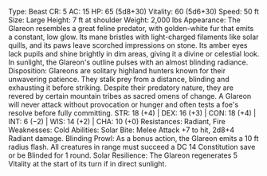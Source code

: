 Type: Beast
CR: 5
AC: 15
HP: 65 (5d8+30)
Vitality: 60 (5d6+30)
Speed: 50 ft
Size: Large
Height: 7 ft at shoulder
Weight: 2,000 lbs
Appearance: The Glareon resembles a great feline predator, with golden-white fur that emits a constant, low glow. Its mane bristles with light-charged filaments like solar quills, and its paws leave scorched impressions on stone. Its amber eyes lack pupils and shine brightly in dim areas, giving it a divine or celestial look. In sunlight, the Glareon's outline pulses with an almost blinding radiance.
Disposition: Glareons are solitary highland hunters known for their unwavering patience. They stalk prey from a distance, blinding and exhausting it before striking. Despite their predatory nature, they are revered by certain mountain tribes as sacred omens of change. A Glareon will never attack without provocation or hunger and often tests a foe's resolve before fully committing.
STR: 18 (+4) | DEX: 16 (+3) | CON: 18 (+4) | INT: 6 (−2) | WIS: 14 (+2) | CHA: 10 (+0)
Resistances: Radiant, Fire
Weaknesses: Cold
Abilities:
Solar Bite: Melee Attack +7 to hit, 2d8+4 Radiant damage.
Blinding Prowl: As a bonus action, the Glareon emits a 10 ft radius flash. All creatures in range must succeed a DC 14 Constitution save or be Blinded for 1 round.
Solar Resilience: The Glareon regenerates 5 Vitality at the start of its turn if in direct sunlight.